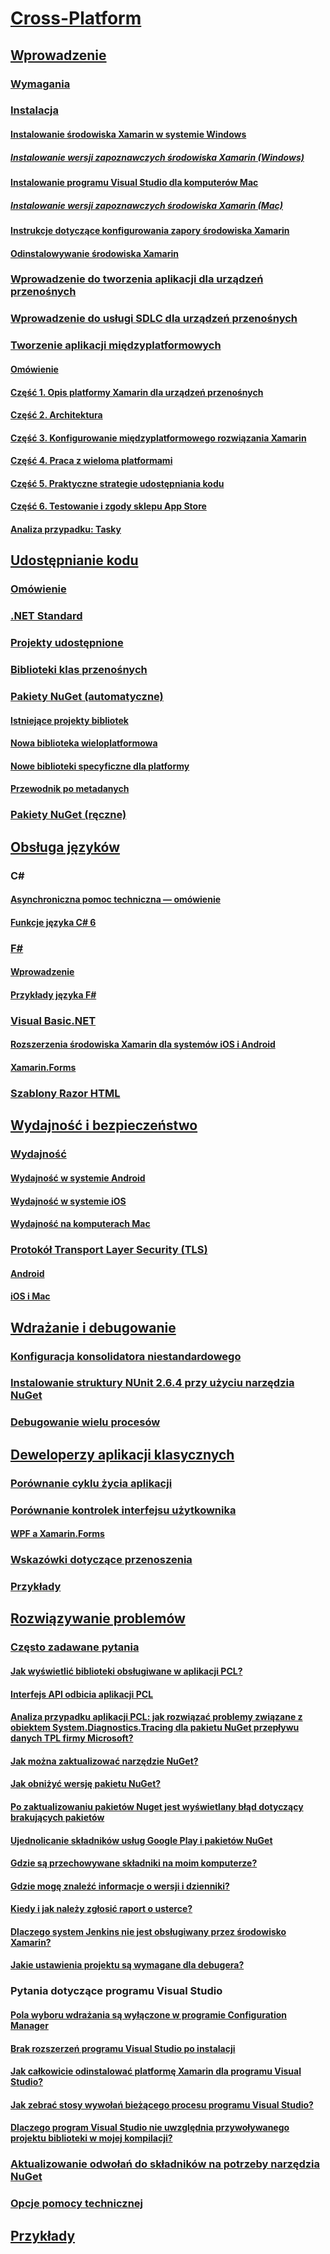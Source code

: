 # [Cross-Platform](index.yml)
## [Wprowadzenie](get-started/index.md)
### [Wymagania](get-started/requirements.md)
### [Instalacja](get-started/installation/index.md)
#### [Instalowanie środowiska Xamarin w systemie Windows](get-started/installation/windows.md)
##### [Instalowanie wersji zapoznawczych środowiska Xamarin (Windows)](get-started/installation/windows-preview.md)
#### [Instalowanie programu Visual Studio dla komputerów Mac](/visualstudio/mac/installation/)
##### [Instalowanie wersji zapoznawczych środowiska Xamarin (Mac)](/visualstudio/mac/update/)
#### [Instrukcje dotyczące konfigurowania zapory środowiska Xamarin](get-started/installation/firewall.md)
#### [Odinstalowywanie środowiska Xamarin](get-started/installation/uninstalling-xamarin.md)
### [Wprowadzenie do tworzenia aplikacji dla urządzeń przenośnych](get-started/introduction-to-mobile-development.md)
### [Wprowadzenie do usługi SDLC dla urządzeń przenośnych](get-started/introduction-to-mobile-sdlc.md)

### [Tworzenie aplikacji międzyplatformowych](app-fundamentals/building-cross-platform-applications/index.md)
#### [Omówienie](app-fundamentals/building-cross-platform-applications/overview.md)
#### [Część 1. Opis platformy Xamarin dla urządzeń przenośnych](app-fundamentals/building-cross-platform-applications/understanding-the-xamarin-mobile-platform.md)
#### [Część 2. Architektura](app-fundamentals/building-cross-platform-applications/architecture.md)
#### [Część 3. Konfigurowanie międzyplatformowego rozwiązania Xamarin](app-fundamentals/building-cross-platform-applications/setting-up-a-xamarin-cross-platform-solution.md)
#### [Część 4. Praca z wieloma platformami](app-fundamentals/building-cross-platform-applications/platform-divergence-abstraction-divergent-implementation.md)
#### [Część 5. Praktyczne strategie udostępniania kodu](app-fundamentals/building-cross-platform-applications/practical-code-sharing-strategies.md)
#### [Część 6. Testowanie i zgody sklepu App Store](app-fundamentals/building-cross-platform-applications/testing-and-app-store-approvals.md)
#### [Analiza przypadku: Tasky](app-fundamentals/building-cross-platform-applications/case-study-tasky.md)

## [Udostępnianie kodu](app-fundamentals/index.md)
### [Omówienie](app-fundamentals/code-sharing.md)
### [.NET Standard](app-fundamentals/net-standard.md)
### [Projekty udostępnione](app-fundamentals/shared-projects.md)
### [Biblioteki klas przenośnych](app-fundamentals/pcl.md)
### [Pakiety NuGet (automatyczne)](app-fundamentals/nuget-multiplatform-libraries/index.md)
#### [Istniejące projekty bibliotek](app-fundamentals/nuget-multiplatform-libraries/existing-library.md)
#### [Nowa biblioteka wieloplatformowa](app-fundamentals/nuget-multiplatform-libraries/single-codebase.md)
#### [Nowe biblioteki specyficzne dla platformy](app-fundamentals/nuget-multiplatform-libraries/platform-specific.md)
#### [Przewodnik po metadanych](app-fundamentals/nuget-multiplatform-libraries/metadata.md)
### [Pakiety NuGet (ręczne)](app-fundamentals/nuget-manual.md)

## [Obsługa języków](platform/index.md)

### C#
#### [Asynchroniczna pomoc techniczna — omówienie](platform/async.md)
#### [Funkcje języka C# 6](platform/csharp-six.md)
### [F#](platform/fsharp/index.md)
#### [Wprowadzenie](platform/fsharp/overview.md)
#### [Przykłady języka F#](platform/fsharp/samples.md)
### [Visual Basic.NET](platform/visual-basic/index.md)
#### [Rozszerzenia środowiska Xamarin dla systemów iOS i Android](platform/visual-basic/native-apps.md)
#### [Xamarin.Forms](platform/visual-basic/xamarin-forms.md)
### [Szablony Razor HTML](platform/razor-html-templates/index.md)

## [Wydajność i bezpieczeństwo](deploy-test/performance.md)
### [Wydajność](deploy-test/memory-perf-best-practices.md)
#### [Wydajność w systemie Android](~/android/deploy-test/performance.md?context=xamarin/cross-platform)
#### [Wydajność w systemie iOS](~/ios/deploy-test/performance.md?context=xamarin/cross-platform)
#### [Wydajność na komputerach Mac](~/mac/deploy-test/performance.md?context=xamarin/cross-platform)
### [Protokół Transport Layer Security (TLS)](app-fundamentals/transport-layer-security.md)
#### [Android](~/android/app-fundamentals/http-stack.md?context=xamarin/cross-platform)
#### [iOS i Mac](~/cross-platform/macios/http-stack.md?context=xamarin/cross-platform)
## [Wdrażanie i debugowanie](deploy-test/index.md)
### [Konfiguracja konsolidatora niestandardowego](deploy-test/linker.md)
### [Instalowanie struktury NUnit 2.6.4 przy użyciu narzędzia NuGet](deploy-test/installing-nunit-using-nuget.md)
### [Debugowanie wielu procesów](deploy-test/multi-process-debugging.md)

## [Deweloperzy aplikacji klasycznych](desktop/index.md)
### [Porównanie cyklu życia aplikacji](desktop/lifecycle.md)
### [Porównanie kontrolek interfejsu użytkownika](desktop/controls/index.md)
#### [WPF a Xamarin.Forms](desktop/controls/wpf.md)
### [Wskazówki dotyczące przenoszenia](desktop/porting.md)
### [Przykłady](desktop/samples.md)

## [Rozwiązywanie problemów](troubleshooting/index.md)
### [Często zadawane pytania](troubleshooting/questions/index.md)
#### [Jak wyświetlić biblioteki obsługiwane w aplikacji PCL?](troubleshooting/questions/pcl-support-libraries.md)
#### [Interfejs API odbicia aplikacji PCL](troubleshooting/questions/pcl-reflection.md)
#### [Analiza przypadku aplikacji PCL: jak rozwiązać problemy związane z obiektem System.Diagnostics.Tracing dla pakietu NuGet przepływu danych TPL firmy Microsoft?](troubleshooting/questions/pcl-case-study.md)
#### [Jak można zaktualizować narzędzie NuGet?](troubleshooting/questions/nuget-update.md)
#### [Jak obniżyć wersję pakietu NuGet?](troubleshooting/questions/nuget-package-downgrade.md)
#### [Po zaktualizowaniu pakietów Nuget jest wyświetlany błąd dotyczący brakujących pakietów](troubleshooting/questions/nuget-packages-missing.md)
#### [Ujednolicanie składników usług Google Play i pakietów NuGet](troubleshooting/questions/gps-components-nuget.md)
#### [Gdzie są przechowywane składniki na moim komputerze?](troubleshooting/questions/component-storage.md)
#### [Gdzie mogę znaleźć informacje o wersji i dzienniki?](troubleshooting/questions/version-logs.md)
#### [Kiedy i jak należy zgłosić raport o usterce?](troubleshooting/questions/howto-file-bug.md)
#### [Dlaczego system Jenkins nie jest obsługiwany przez środowisko Xamarin?](troubleshooting/questions/xamarin-jenkins.md)
#### [Jakie ustawienia projektu są wymagane dla debugera?](troubleshooting/questions/debugger-settings.md)

### Pytania dotyczące programu Visual Studio
#### [Pola wyboru wdrażania są wyłączone w programie Configuration Manager](troubleshooting/questions/deploy-checkboxes.md)
#### [Brak rozszerzeń programu Visual Studio po instalacji](troubleshooting/questions/missing-vs-extensions.md)
#### [Jak całkowicie odinstalować platformę Xamarin dla programu Visual Studio?](troubleshooting/questions/uninstall-xamarin-vs.md)
#### [Jak zebrać stosy wywołań bieżącego procesu programu Visual Studio?](troubleshooting/questions/vs-callstack.md)
#### [Dlaczego program Visual Studio nie uwzględnia przywoływanego projektu biblioteki w mojej kompilacji?](troubleshooting/questions/vs-config-manager.md)

### [Aktualizowanie odwołań do składników na potrzeby narzędzia NuGet](troubleshooting/component-nuget.md)
### [Opcje pomocy technicznej](troubleshooting/support-options.md)
## [Przykłady](samples/index.yml)
